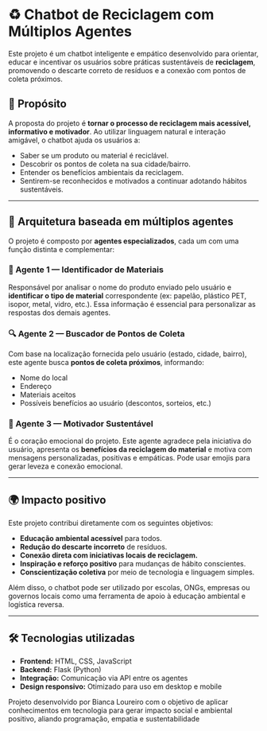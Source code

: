 # ♻️ Chatbot de Reciclagem com Múltiplos Agentes

Este projeto é um chatbot inteligente e empático desenvolvido para orientar, educar e incentivar os usuários sobre práticas sustentáveis de **reciclagem**, promovendo o descarte correto de resíduos e a conexão com pontos de coleta próximos.

## 🎯 Propósito

A proposta do projeto é **tornar o processo de reciclagem mais acessível, informativo e motivador**. Ao utilizar linguagem natural e interação amigável, o chatbot ajuda os usuários a:

- Saber se um produto ou material é reciclável.
- Descobrir os pontos de coleta na sua cidade/bairro.
- Entender os benefícios ambientais da reciclagem.
- Sentirem-se reconhecidos e motivados a continuar adotando hábitos sustentáveis.

---

## 🧠 Arquitetura baseada em múltiplos agentes

O projeto é composto por **agentes especializados**, cada um com uma função distinta e complementar:

### 🤖 Agente 1 — Identificador de Materiais
Responsável por analisar o nome do produto enviado pelo usuário e **identificar o tipo de material** correspondente (ex: papelão, plástico PET, isopor, metal, vidro, etc.). Essa informação é essencial para personalizar as respostas dos demais agentes.

### 🔍 Agente 2 — Buscador de Pontos de Coleta
Com base na localização fornecida pelo usuário (estado, cidade, bairro), este agente busca **pontos de coleta próximos**, informando:
- Nome do local
- Endereço
- Materiais aceitos
- Possíveis benefícios ao usuário (descontos, sorteios, etc.)

### 💚 Agente 3 — Motivador Sustentável
É o coração emocional do projeto. Este agente agradece pela iniciativa do usuário, apresenta os **benefícios da reciclagem do material** e motiva com mensagens personalizadas, positivas e empáticas. Pode usar emojis para gerar leveza e conexão emocional.

---

## 🌍 Impacto positivo

Este projeto contribui diretamente com os seguintes objetivos:

- **Educação ambiental acessível** para todos.
- **Redução do descarte incorreto** de resíduos.
- **Conexão direta com iniciativas locais de reciclagem.**
- **Inspiração e reforço positivo** para mudanças de hábito conscientes.
- **Conscientização coletiva** por meio de tecnologia e linguagem simples.

Além disso, o chatbot pode ser utilizado por escolas, ONGs, empresas ou governos locais como uma ferramenta de apoio à educação ambiental e logística reversa.

---

## 🛠️ Tecnologias utilizadas

- **Frontend:** HTML, CSS, JavaScript
- **Backend:** Flask (Python)
- **Integração:** Comunicação via API entre os agentes
- **Design responsivo:** Otimizado para uso em desktop e mobile


Projeto desenvolvido por Bianca Loureiro com o objetivo de aplicar conhecimentos em tecnologia para gerar impacto social e ambiental positivo, aliando programação, empatia e sustentabilidade
